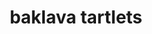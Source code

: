 ---
id: 59af459febc9c70011dc42b7
servings:
notes:
directions: 'in a small bowl
 mix the first five ingredients until blended; stir in walnuts. spoon 2 teaspoons mixture into each tart shell. refrigerate until serving. yield:  45 tartlets.'
ingredients: '3/4 cup honey
1/2 cup butter
 melted
1 teaspoon ground cinnamon
1 teaspoon lemon juice
1/4 teaspoon ground cloves
2 cups finely chopped walnuts
3 packages (1.9 ounces each) frozen miniature phyllo tart shells'
rating: 5
ease: easy

category: dessert
href: 'https: //www.tasteofhome.com/recipes/baklava-tartlets'
totalTime:
cookTime:
prepTime:
title: baklava tartlets
path: /baklava-tartlets
---